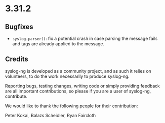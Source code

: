 3.31.2
======

## Bugfixes

 * `syslog-parser()`: fix a potential crash in case parsing the message
   fails and tags are already applied to the message.

## Credits

syslog-ng is developed as a community project, and as such it relies
on volunteers, to do the work necessarily to produce syslog-ng.

Reporting bugs, testing changes, writing code or simply providing
feedback are all important contributions, so please if you are a user
of syslog-ng, contribute.

We would like to thank the following people for their contribution:

Peter Kokai, Balazs Scheidler, Ryan Faircloth
